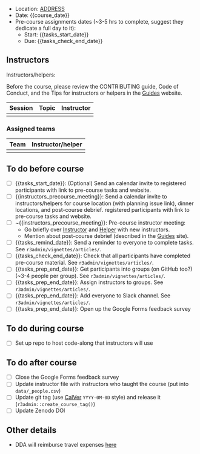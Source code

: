 -   Location: [ADDRESS](GOOGLE%20LINK)
-   Date: {{course_date}}
-   Pre-course assignments dates (\~3-5 hrs to complete, suggest they
    dedicate a full day to it):
    -   Start: {{tasks_start_date}}
    -   Due: {{tasks_check_end_date}}

## Instructors

Instructors/helpers:

Before the course, please review the CONTRIBUTING guide, Code of
Conduct, and the Tips for instructors or helpers in the
[Guides](https://guides.rostools.org/) website.

| Session | Topic | Instructor |
|---------|-------|------------|
|         |       |            |

### Assigned teams

| Team | Instructor/helper |
|:-----|:------------------|
|      |                   |

## To do before course

-   [ ] {{tasks_start_date}}: (Optional) Send an calendar invite to
    registered participants with link to pre-course tasks and website.
-   [ ] {{instructors_precourse_meeting}}: Send a calendar invite to
    instructors/helpers for course location (with planning issue link),
    dinner locations, and post-course debrief. registered participants
    with link to pre-course tasks and website.
-   [ ] \~{{instructors_precourse_meeting}}: Pre-course instructor
    meeting:
    -   Go briefly over
        [Instructor](https://guides.rostools.org/instructors.html) and
        [Helper](https://guides.rostools.org/helpers.html) with new
        instructors.
    -   Mention about post-course debrief (described in the
        [Guides](https://github.com/github/rest-api-description) site).
-   [ ] {{tasks_remind_date}}: Send a reminder to everyone to complete
    tasks. See `r3admin/vignettes/articles/`.
-   [ ] {{tasks_check_end_date}}: Check that all participants have
    completed pre-course material. See `r3admin/vignettes/articles/`.
-   [ ] {{tasks_prep_end_date}}: Get participants into groups (on GitHub
    too?) (\~3-4 people per group). See `r3admin/vignettes/articles/`.
-   [ ] {{tasks_prep_end_date}}: Assign instructors to groups. See
    `r3admin/vignettes/articles/`.
-   [ ] {{tasks_prep_end_date}}: Add everyone to Slack channel. See
    `r3admin/vignettes/articles/`.
-   [ ] {{tasks_prep_end_date}}: Open up the Google Forms feedback
    survey

## To do during course

-   [ ] Set up repo to host code-along that instructors will use

## To do after course

-   [ ] Close the Google Forms feedback survey
-   [ ] Update instructor file with instructors who taught the course
    (put into `data/_people.csv`)
-   [ ] Update git tag (use [CalVer](https://calver.org/) `YYYY-0M-0D`
    style) and release it (`r3admin::create_course_tag()`)
-   [ ] Update Zenodo DOI

## Other details

-   DDA will reimburse travel expenses
    [here](https://www.danishdiabetesacademy.dk/content/online-compensation-form-events)
